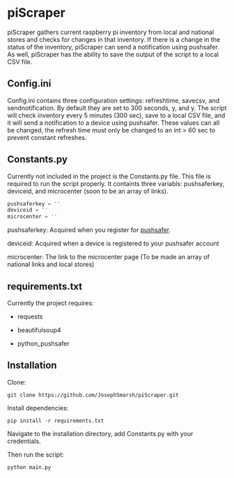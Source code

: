 # piScraper
piScraper gathers current raspberry pi inventory from local and national stores and checks for changes in that inventory. If there is a change in the status of the inventory, piScraper can send a notification using pushsafer. As well, piScraper has the ability to save the output of the script to a local CSV file. 

## Config.ini
Config.ini contains three configuration settings: refreshtime, savecsv, and sendnotification. By default they are set to 300 seconds, y, and y. The script will check inventory every 5 minutes (300 sec), save to a local CSV file, and it will send a notification to a device using pushsafer. These values can all be changed, the refresh time must only be changed to an int > 60 sec to prevent constant refreshes.

## Constants.py
Currently not included in the project is the Constants.py file. This file is required to run the script properly. It containts three variabls: pushsaferkey, deviceid, and microcenter (soon to be an array of links). 
```python
pushsaferkey = ''
deviceid = ''
microcenter = ''
```
pushsaferkey: Acquired when you register for [pushsafer](https://www.pushsafer.com/ "Pushsafer Registration"). 

deviceid: Acquired when a device is registered to your pushsafer account

microcenter: The link to the microcenter page (To be made an array of national links and local stores)

## requirements.txt
Currently the project requires:

* requests

* beautifulsoup4

* python_pushsafer


## Installation
Clone:
```
git clone https://github.com/JosephSmarsh/piScraper.git
```
Install dependencies:
```
pip install -r requirements.txt
```
Navigate to the installation directory, add Constants.py with your credentials. 

Then run the script: 
```
python main.py
```

